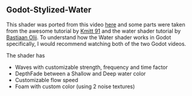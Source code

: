 ## Godot-Stylized-Water


This shader was ported from this video [here](https://www.youtube.com/watch?v=MHdDUqJHJxM) and some parts were taken from the awesome tutorial by [Kmitt 91](https://www.youtube.com/watch?v=PgcMXPdQrLI) and the water shader tutorial by [Bastiaan Olij](https://www.youtube.com/watch?v=vm9Sdvhq6ho). To understand how the Water shader works in Godot specifically, I would recommend watching both of the two Godot videos.

The shader has
* Waves with customizable strength, frequency and time factor
* DepthFade between a Shallow and Deep water color
* Customizable flow speed
* Foam with custom color (using 2 noise textures)
